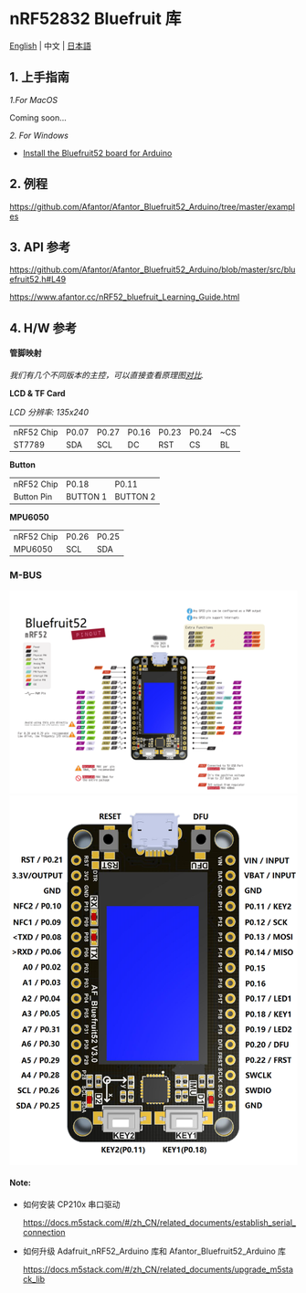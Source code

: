 ﻿# nRF52832 Bluefruit 库

[English](../README.md) | 中文 | [日本語](docs/getting_started_ja.md)

## 1. 上手指南

*1.For MacOS*

Coming soon...

*2. For Windows*

* [Install the Bluefruit52 board for Arduino](https://github.com/Afantor/Afantor_Bluefruit52_Arduino/tree/master/docs/getting_started_setting.md) 


## 2. 例程

https://github.com/Afantor/Afantor_Bluefruit52_Arduino/tree/master/examples

## 3. API 参考

https://github.com/Afantor/Afantor_Bluefruit52_Arduino/blob/master/src/bluefruit52.h#L49

https://www.afantor.cc/nRF52_bluefruit_Learning_Guide.html

## 4. H/W 参考

#### 管脚映射

*我们有几个不同版本的主控，可以直接查看原理图[对比](https://github.com/Afantor/Afantor_Bluefruit52_Arduino/tree/master/docs/hardware).*

**LCD & TF Card**

*LCD 分辨率: 135x240*

<table>
 <tr><td>nRF52 Chip</td><td>P0.07</td><td>P0.27</td><td>P0.16</td><td>P0.23</td><td>P0.24</td><td>~CS</td></tr>
 <tr><td>ST7789</td><td>SDA</td><td>SCL</td><td>DC</td><td>RST</td><td>CS</td><td>BL</td></tr>

</table>

**Button**

<table>
 <tr><td>nRF52 Chip</td><td>P0.18</td><td>P0.11</td></tr>
 <tr><td>Button Pin</td><td>BUTTON 1</td><td>BUTTON 2</td></tr>
</table>

**MPU6050**

<table>
 <tr><td>nRF52 Chip</td><td>P0.26</td><td>P0.25</td></tr>
 <tr><td>MPU6050</td><td>SCL</td><td>SDA</td></tr>
</table>


### M-BUS
![image](images/Bluefruit52_Pinconfig.png)
![image](images/Bluefruit52_Pinout.png)

#### Note:

* 如何安装 CP210x 串口驱动

  https://docs.m5stack.com/#/zh_CN/related_documents/establish_serial_connection

* 如何升级 Adafruit_nRF52_Arduino 库和 Afantor_Bluefruit52_Arduino 库

  https://docs.m5stack.com/#/zh_CN/related_documents/upgrade_m5stack_lib
